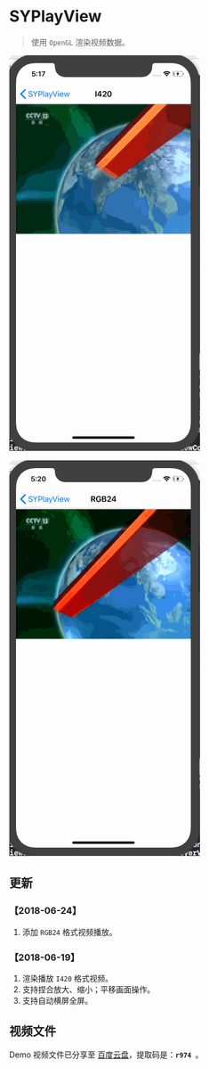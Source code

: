 # SYPlayView
> 使用 `OpenGL` 渲染视频数据。

![渲染 YUV 视频](SYPlayViewYUV.gif)

![渲染 RGB 视频](SYPlayViewRGB.gif)


## 更新
### 【2018-06-24】
1. 添加 `RGB24` 格式视频播放。


### 【2018-06-19】
1. 渲染播放 `I420` 格式视频。
2. 支持捏合放大、缩小；平移画面操作。
3. 支持自动横屏全屏。


##  视频文件
Demo 视频文件已分享至 [百度云盘](https://pan.baidu.com/s/1brLSNaz6BL-CRHBBj5w_uw)，提取码是：**`r974 `**。